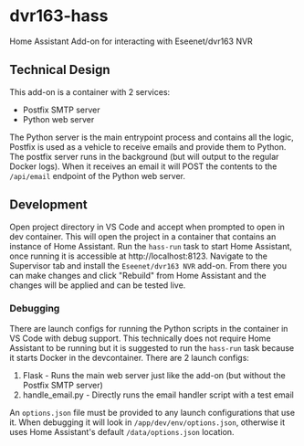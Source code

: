 # dvr163-hass
Home Assistant Add-on for interacting with Eseenet/dvr163 NVR

## Technical Design

This add-on is a container with 2 services: 

* Postfix SMTP server
* Python web server

The Python server is the main entrypoint process and contains all the logic, Postfix is used as a vehicle to receive emails and provide them to Python. The postfix server runs in the background (but will output to the regular Docker logs). When it receives an email it will POST the contents to the `/api/email` endpoint of the Python web server. 

## Development

Open project directory in VS Code and accept when prompted to open in dev container. This will open the project in a container that contains an instance of Home Assistant. Run the `hass-run` task to start Home Assistant, once running it is accessible at http://localhost:8123. Navigate to the Supervisor tab and install the `Eseenet/dvr163 NVR` add-on. From there you can make changes and click "Rebuild" from Home Assistant and the changes will be applied and can be tested live. 

### Debugging

There are launch configs for running the Python scripts in the container in VS Code with debug support. This technically does not require Home Assistant to be running but it is suggested to run the `hass-run` task because it starts Docker in the devcontainer. There are 2 launch configs: 

1. Flask - Runs the main web server just like the add-on (but without the Postfix SMTP server)
1. handle_email.py - Directly runs the email handler script with a test email

An `options.json` file must be provided to any launch configurations that use it. When debugging it will look in `/app/dev/env/options.json`, otherwise it uses Home Assistant's default `/data/options.json` location. 